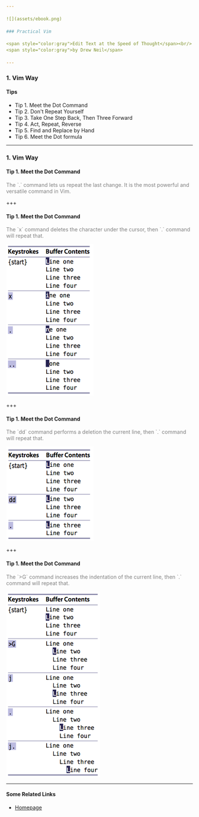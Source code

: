 ```yaml
---

![](assets/ebook.png)

### Practical Vim

<span style="color:gray">Edit Text at the Speed of Thought</span><br/>
<span style="color:gray">by Drew Neil</span>

---
```


### 1. Vim Way

#### Tips

  - Tip 1. Meet the Dot Command
  - Tip 2. Don't Repeat Yourself
  - Tip 3. Take One Step Back, Then Three Forward
  - Tip 4. Act, Repeat, Reverse
  - Tip 5. Find and Replace by Hand
  - Tip 6. Meet the Dot formula

---

### 1. Vim Way

#### Tip 1. Meet the Dot Command

<span style="color:gray">
The `.` command lets us repeat the last change. It is the most powerful and versatile command in Vim.
</span>

+++

#### Tip 1. Meet the Dot Command

<span style="color:gray">
The `x` command deletes the character under the cursor, then `.` command will repeat that.
</span>

![](assets/screenshot_8627.png)

+++

#### Tip 1. Meet the Dot Command

<span style="color:gray">
The `dd` command performs a deletion the current line, then `.`  command will repeat that.
</span>

![](assets/screenshot_8628.png)

+++

#### Tip 1. Meet the Dot Command

<span style="color:gray">
The `>G` command increases the indentation of the current line, then `.` command will repeat that.
</span>

![](assets/screenshot_8629.png)

---

#### Some Related Links

- [Homepage](https://pragprog.com/book/dnvim2/practical-vim-second-edition)
